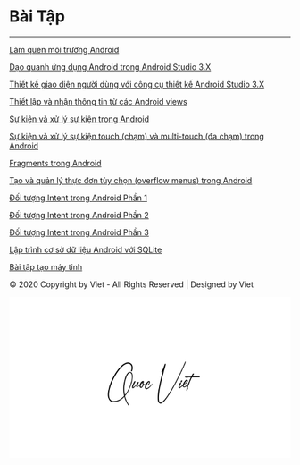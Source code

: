 # Bài Tập
***
<a href="https://github.com/viet15cm/Java-Android/tree/master/helloworldandroid-master">Làm quen môi trường Android</a>

<a href="https://github.com/viet15cm/Java-Android/tree/master/daoquanhandroid-master">Dạo quanh ứng dụng Android trong Android Studio 3.X </a>

<a href="https://github.com/viet15cm/Java-Android/tree/master/LayoutSample-master">Thiết kế giao diện người dùng với công cụ thiết kế Android Studio 3.X </a>

<a href="https://github.com/viet15cm/Java-Android/tree/master/MyFirstAndroidApplication-master">Thiết lập và nhận thông tin từ các Android views</a>

<a href="https://github.com/viet15cm/Java-Android/tree/master/androidbasicview">Sự kiện và xử lý sự kiện trong Android</a>

<a href="https://github.com/viet15cm/Java-Android/tree/master/MotionEvent">Sự kiện và xử lý sự kiện touch (chạm) và multi-touch (đa chạm) trong Android</a>

<a href="https://github.com/viet15cm/Java-Android/tree/master/FragmentExample-master">Fragments trong Android</a>

<a href="https://github.com/viet15cm/Java-Android/tree/master/Menu_example_android-master">Tạo và quản lý thực đơn tùy chọn (overflow menus) trong Android</a>

<a href="https://github.com/viet15cm/Java-Android/tree/master/ExplicitIntent-master">Đối tượng Intent trong Android Phần 1</a>
	
<a href="https://github.com/viet15cm/Java-Android/tree/master/ImplicitIntent-master">Đối tượng Intent trong Android Phần 2</a>
	
<a href="https://github.com/viet15cm/Java-Android/tree/master/SendBroadcast-master">Đối tượng Intent trong Android Phần 3</a>

<a href="https://github.com/viet15cm/Java-Android/tree/master/SendBroadcast-master">Lập trình cơ sở dữ liệu Android với SQLite</a>

<a href="https://github.com/viet15cm/Java-Android/tree/master/MayTinh">Bài tập tạo máy tinh</a>

© 2020 Copyright by Viet - All Rights Reserved | Designed by Viet

![image](https://github.com/viet15cm/BaiTap-Android/blob/master/viet.png)
